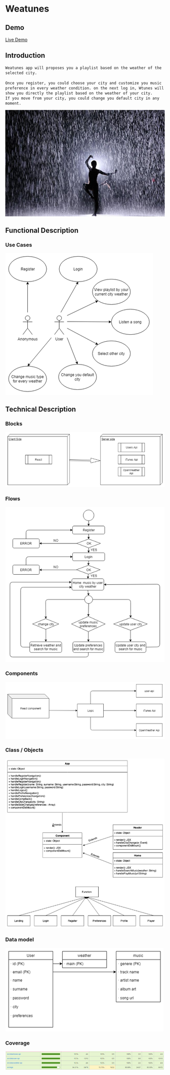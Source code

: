 # Weatunes

## Demo

[Live Demo](http://weatunes.surge.sh)


## Introduction
```
Weatunes app will proposes you a playlist based on the weather of the selected city.

Once you register, you could choose your city and customize you music preference in every weather condition. on the next log in, Wtunes will show you directly the playlist based on the weather of your city.
If you move from your city, you could change you default city in any moment.
```
![image](images/rain_dance.jpg)

## Functional Description

### Use Cases

![Use Cases](images/use-cases.png)

## Technical Description

### Blocks

![Use Cases](images/blocks.png)

### Flows

![Use Cases](images/flow-diagram.png)

### Components

![Use Cases](images/components.png)

### Class / Objects

![Use Cases](images/components-class.png)

### Data model

![Use Cases](images/data-model.png)


### Coverage

![Use Cases](images/coverage.png)

